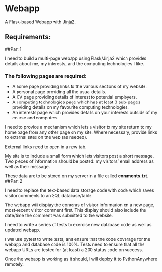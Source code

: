 # Webapp
A Flask-based Webapp with Jinja2.

## Requirements:
##Part 1

I need to build a multi-page webapp using Flask/Jinja2 which provides details about me, my interests, and the computing technologies I like.  
### The following pages are required:
- A home page providing links to the various sections of my website.
- A personal page providing all the usual details.
- A CV page providing details of interest to potential employers.
- A computing technologies page which has at least 3 sub-pages providing details on my favourite computing technologies.
- An interests page which provides details on your interests outside of my course and computers.

I need to provide a mechanism which lets a visitor to my site return to my home page from any other page on my site. Where necessary, provide links to external sites on the web (as needed).  

External links need to open in a new tab.  

My site is to include a small form which lets visitors post a short message. Two pieces of information should be posted: my visitors’ email address as well as their message.  

These data are to be stored on my server in a file called **comments.txt**.
##Part 2 

I need to replace the text-based data storage code with code which saves visitor comments to an SQL database/table.

The webapp will display the contents of visitor information on a new page, most-recent visitor comment first.
This display should also include the date/time the comment was submitted to the website.

I need to write a series of tests to exercise new database code as well as updated webapp. 

I will use pytest to write tests, and ensure that the code coverage for the webapp and database code is 100%. 
Tests need to ensure that all the webapp URLs are tested for (at least) a 200 status code on success.

Once the webapp is working as it should, I will deploy it to PythonAnywhere remotely.